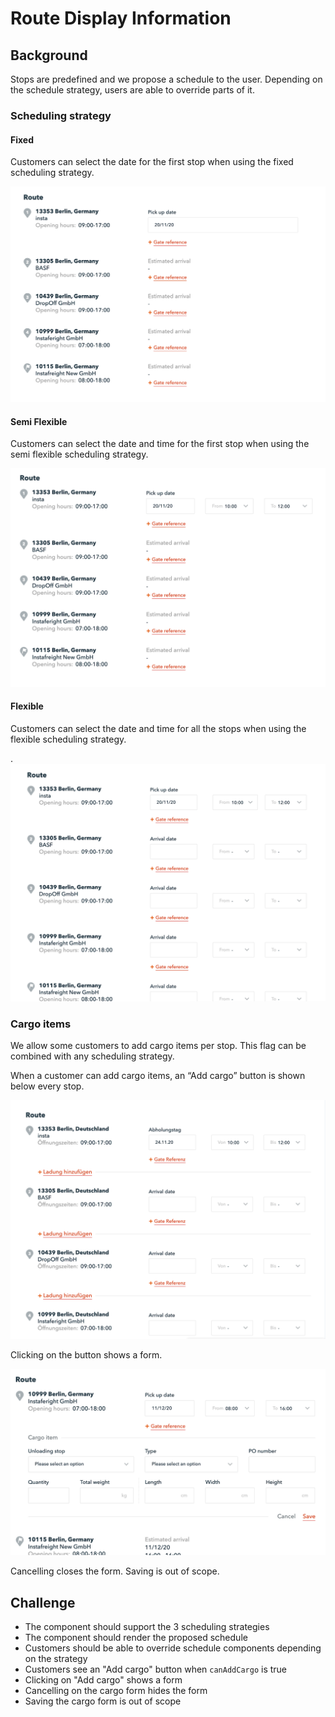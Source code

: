 # Route Display Information

## Background

Stops are predefined and we propose a schedule to the user. Depending on the schedule strategy, users are able to override parts of it.

### Scheduling strategy

#### Fixed

Customers can select the date for the first stop when using the fixed scheduling strategy.

![img](img/fixed.png)

#### Semi Flexible

Customers can select the date and time for the first stop when using the semi flexible scheduling strategy.

![img](img/semi-flexible.png)

#### Flexible

Customers can select the date and time for all the stops when using the flexible scheduling strategy.

.![img](img/flexible.png)

### Cargo items

We allow some customers to add cargo items per stop. This flag can be combined with any scheduling strategy.

When a customer can add cargo items, an “Add cargo” button is shown below every stop.

![img](img/flexible-can-add-cargo.png)

Clicking on the button shows a form.

![img](img/flexible-can-add-cargo-form.png)

Cancelling closes the form. Saving is out of scope.

## Challenge

- The component should support the 3 scheduling strategies
- The component should render the proposed schedule
- Customers should be able to override schedule components depending on the strategy
- Customers see an "Add cargo" button when `canAddCargo` is true
- Clicking on "Add cargo" shows a form
- Cancelling on the cargo form hides the form
- Saving the cargo form is out of scope
